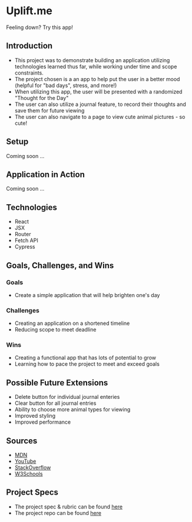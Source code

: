 # Uplift.me
Feeling down? Try this app!

## Introduction
- This project was to demonstrate building an application utilizing technologies learned thus far,
while working under time and scope constraints.
- The project chosen is a an app to help put the user in a better mood (helpful for "bad days", stress, and more!)
- When utilizing this app, the user will be presented with a randomized "Thought for the Day"
- The user can also utilize a journal feature, to record their thoughts and save them for future viewing
- The user can also navigate to a page to view cute animal pictures - so cute!

## Setup
Coming soon ...

## Application in Action
Coming soon ...

## Technologies
- React
- JSX
- Router
- Fetch API
- Cypress

## Goals, Challenges, and Wins

### Goals
- Create a simple application that will help brighten one's day

### Challenges
- Creating an application on a shortened timeline
- Reducing scope to meet deadline

### Wins
- Creating a functional app that has lots of potential to grow
- Learning how to pace the project to meet and exceed goals

## Possible Future Extensions
- Delete button for individual journal enteries
- Clear button for all journal entries
- Ability to choose more animal types for viewing
- Improved styling
- Improved performance

## Sources
- [MDN](http://developer.mozilla.org/en-US/)
- [YouTube](https://www.youtube.com/)
- [StackOverflow](https://www.stackoverflow.com/)
- [W3Schools](https://www.w3schools.com/)

## Project Specs
 - The project spec & rubric can be found [here](https://frontend.turing.edu/projects/module-3/showcase.html)
 - The project repo can be found [here](https://github.com/Ant-Shell/uplift.me)